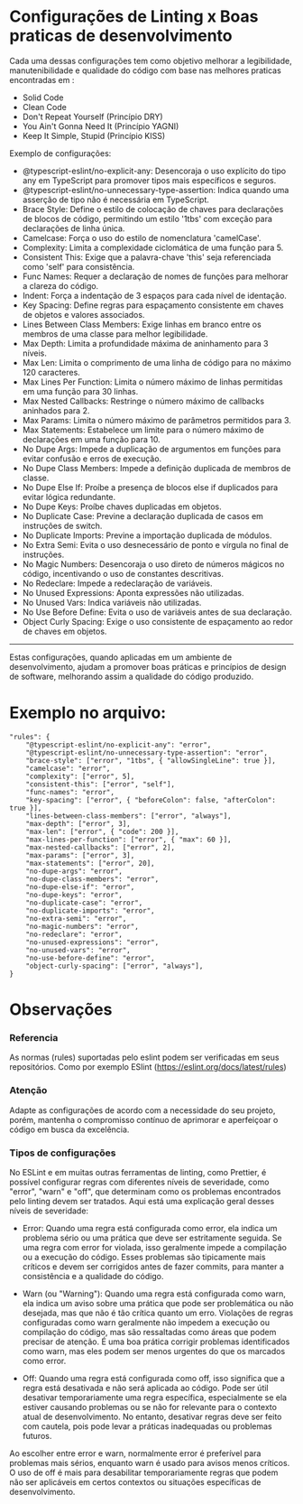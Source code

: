 # Configurações de Linting x Boas praticas de desenvolvimento

Cada uma dessas configurações tem como objetivo melhorar a legibilidade, manutenibilidade e qualidade do código com base nas melhores praticas encontradas em : 

- Solid Code
- Clean Code
- Don't Repeat Yourself (Princípio DRY)
- You Ain't Gonna Need It (Princípio YAGNI)
- Keep It Simple, Stupid (Princípio KISS)

Exemplo de configurações:

- @typescript-eslint/no-explicit-any: Desencoraja o uso explícito do tipo any em TypeScript para promover tipos mais específicos e seguros.
- @typescript-eslint/no-unnecessary-type-assertion: Indica quando uma asserção de tipo não é necessária em TypeScript.
- Brace Style: Define o estilo de colocação de chaves para declarações de blocos de código, permitindo um estilo '1tbs' com exceção para declarações de linha única.
- Camelcase: Força o uso do estilo de nomenclatura 'camelCase'.
- Complexity: Limita a complexidade ciclomática de uma função para 5.
- Consistent This: Exige que a palavra-chave 'this' seja referenciada como 'self' para consistência.
- Func Names: Requer a declaração de nomes de funções para melhorar a clareza do código.
- Indent: Força a indentação de 3 espaços para cada nível de identação.
- Key Spacing: Define regras para espaçamento consistente em chaves de objetos e valores associados.
- Lines Between Class Members: Exige linhas em branco entre os membros de uma classe para melhor legibilidade.
- Max Depth: Limita a profundidade máxima de aninhamento para 3 níveis.
- Max Len: Limita o comprimento de uma linha de código para no máximo 120 caracteres.
- Max Lines Per Function: Limita o número máximo de linhas permitidas em uma função para 30 linhas.
- Max Nested Callbacks: Restringe o número máximo de callbacks aninhados para 2.
- Max Params: Limita o número máximo de parâmetros permitidos para 3.
- Max Statements: Estabelece um limite para o número máximo de declarações em uma função para 10.
- No Dupe Args: Impede a duplicação de argumentos em funções para evitar confusão e erros de execução.
- No Dupe Class Members: Impede a definição duplicada de membros de classe.
- No Dupe Else If: Proíbe a presença de blocos else if duplicados para evitar lógica redundante.
- No Dupe Keys: Proíbe chaves duplicadas em objetos.
- No Duplicate Case: Previne a declaração duplicada de casos em instruções de switch.
- No Duplicate Imports: Previne a importação duplicada de módulos.
- No Extra Semi: Evita o uso desnecessário de ponto e vírgula no final de instruções.
- No Magic Numbers: Desencoraja o uso direto de números mágicos no código, incentivando o uso de constantes descritivas.
- No Redeclare: Impede a redeclaração de variáveis.
- No Unused Expressions: Aponta expressões não utilizadas.
- No Unused Vars: Indica variáveis não utilizadas.
- No Use Before Define: Evita o uso de variáveis antes de sua declaração.
- Object Curly Spacing: Exige o uso consistente de espaçamento ao redor de chaves em objetos.

---

Estas configurações, quando aplicadas em um ambiente de desenvolvimento, ajudam a promover boas práticas e princípios de design de software, melhorando assim a qualidade do código produzido.

# Exemplo no arquivo: 

```
"rules": {
    "@typescript-eslint/no-explicit-any": "error",
    "@typescript-eslint/no-unnecessary-type-assertion": "error",
    "brace-style": ["error", "1tbs", { "allowSingleLine": true }],
    "camelcase": "error", 
    "complexity": ["error", 5],
    "consistent-this": ["error", "self"], 
    "func-names": "error", 
    "key-spacing": ["error", { "beforeColon": false, "afterColon": true }], 
    "lines-between-class-members": ["error", "always"],
    "max-depth": ["error", 3],
    "max-len": ["error", { "code": 200 }],
    "max-lines-per-function": ["error", { "max": 60 }], 
    "max-nested-callbacks": ["error", 2],
    "max-params": ["error", 3],
    "max-statements": ["error", 20],
    "no-dupe-args": "error",
    "no-dupe-class-members": "error",
    "no-dupe-else-if": "error",
    "no-dupe-keys": "error",
    "no-duplicate-case": "error",
    "no-duplicate-imports": "error",
    "no-extra-semi": "error",
    "no-magic-numbers": "error", 
    "no-redeclare": "error",
    "no-unused-expressions": "error",
    "no-unused-vars": "error",
    "no-use-before-define": "error", 
    "object-curly-spacing": ["error", "always"],
}

```

# Observações

### Referencia
As normas (rules) suportadas pelo eslint podem ser verificadas em seus repositórios. Como por exemplo ESlint (https://eslint.org/docs/latest/rules)

### Atenção
Adapte as configurações de acordo com a necessidade do seu projeto, porém, mantenha o compromisso contínuo de aprimorar e aperfeiçoar o código em busca da excelência.

### Tipos de configurações
No ESLint e em muitas outras ferramentas de linting, como Prettier, é possível configurar regras com diferentes níveis de severidade, como "error", "warn" e "off", que determinam como os problemas encontrados pelo linting devem ser tratados. Aqui está uma explicação geral desses níveis de severidade:

- Error: Quando uma regra está configurada como error, ela indica um problema sério ou uma prática que deve ser estritamente seguida.
Se uma regra com error for violada, isso geralmente impede a compilação ou a execução do código.
Esses problemas são tipicamente mais críticos e devem ser corrigidos antes de fazer commits, para manter a consistência e a qualidade do código.

- Warn (ou "Warning"): Quando uma regra está configurada como warn, ela indica um aviso sobre uma prática que pode ser problemática ou não desejada, mas que não é tão crítica quanto um erro.
Violações de regras configuradas como warn geralmente não impedem a execução ou compilação do código, mas são ressaltadas como áreas que podem precisar de atenção.
É uma boa prática corrigir problemas identificados como warn, mas eles podem ser menos urgentes do que os marcados como error.

- Off: Quando uma regra está configurada como off, isso significa que a regra está desativada e não será aplicada ao código.
Pode ser útil desativar temporariamente uma regra específica, especialmente se ela estiver causando problemas ou se não for relevante para o contexto atual de desenvolvimento. No entanto, desativar regras deve ser feito com cautela, pois pode levar a práticas inadequadas ou problemas futuros.

Ao escolher entre error e warn, normalmente error é preferível para problemas mais sérios, enquanto warn é usado para avisos menos críticos. O uso de off é mais para desabilitar temporariamente regras que podem não ser aplicáveis em certos contextos ou situações específicas de desenvolvimento.
